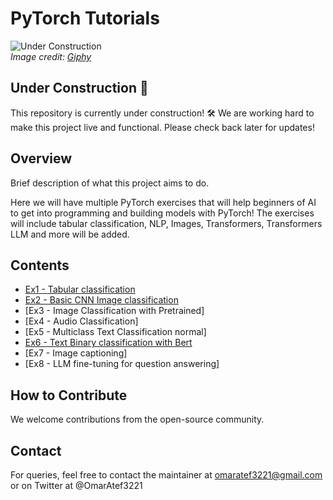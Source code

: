 # PyTorch Tutorials
![Under Construction](https://internationaleventvenue.com/wp-content/uploads/2020/09/under-construction-gif-11.gif)  
*Image credit: [Giphy](https://giphy.com/)*

## Under Construction :construction:

This repository is currently under construction! :hammer_and_wrench: We are working hard to make this project live and functional. Please check back later for updates!

## Overview

Brief description of what this project aims to do.

Here we will have multiple PyTorch exercises that will help beginners of AI to get into programming and building models with PyTorch! The exercises will include tabular classification, NLP, Images, Transformers, Transformers LLM and more will be added.

## Contents

- [Ex1 - Tabular classification](https://github.com/omaratef3221/pytorch_tutorials/blob/main/Ex_1_Tabular_Classification.ipynb)
- [Ex2 - Basic CNN Image classification](https://github.com/omaratef3221/pytorch_tutorials/blob/main/Ex_2_image_multi_class_classification.ipynb)
- [Ex3 - Image Classification with Pretrained]
- [Ex4 - Audio Classification]
- [Ex5 - Multiclass Text Classification normal]
- [Ex6 - Text Binary classification with Bert](https://github.com/omaratef3221/pytorch_tutorials/blob/main/Ex_6_Bert_Binary_classification.ipynb)
- [Ex7 - Image captioning]
- [Ex8 - LLM fine-tuning for question answering]

## How to Contribute

We welcome contributions from the open-source community.

## Contact

For queries, feel free to contact the maintainer at omaratef3221@gmail.com or on Twitter at @OmarAtef3221
